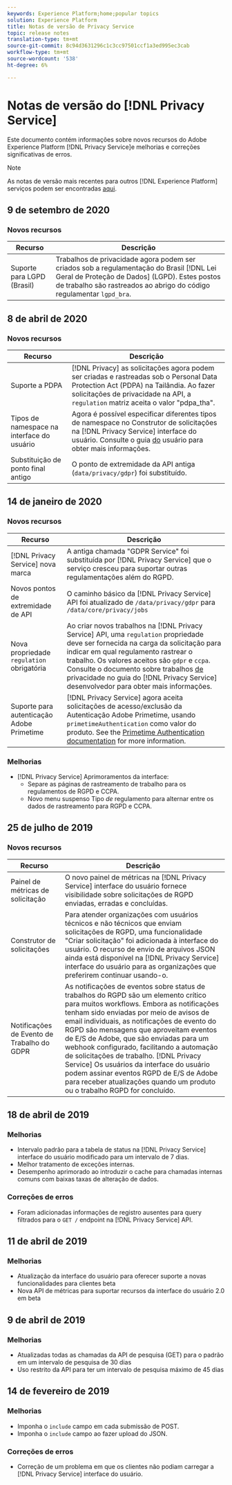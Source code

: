 ```yaml
---
keywords: Experience Platform;home;popular topics
solution: Experience Platform
title: Notas de versão de Privacy Service
topic: release notes
translation-type: tm+mt
source-git-commit: 8c94d3631296c1c3cc97501ccf1a3ed995ec3cab
workflow-type: tm+mt
source-wordcount: '538'
ht-degree: 6%

---
```



# Notas de versão do [!DNL Privacy Service]

Este documento contém informações sobre novos recursos do Adobe Experience Platform [!DNL Privacy Service]e melhorias e correções significativas de erros.

>[!NOTE]
>
>As notas de versão mais recentes para outros [!DNL Experience Platform] serviços podem ser encontradas [aqui](../release-notes/latest/latest.md).

## 9 de setembro de 2020

### Novos recursos

| Recurso | Descrição |
| --- | --- |
| Suporte para LGPD (Brasil) | Trabalhos de privacidade agora podem ser criados sob a regulamentação do Brasil [!DNL Lei Geral de Proteção de Dados] (LGPD). Estes postos de trabalho são rastreados ao abrigo do código regulamentar `lgpd_bra`. |

## 8 de abril de 2020

### Novos recursos

| Recurso | Descrição |
| --- | --- |
| Suporte a PDPA | [!DNL Privacy] as solicitações agora podem ser criadas e rastreadas sob o Personal Data Protection Act (PDPA) na Tailândia. Ao fazer solicitações de privacidade na API, a `regulation` matriz aceita o valor &quot;pdpa_tha&quot;. |
| Tipos de namespace na interface do usuário | Agora é possível especificar diferentes tipos de namespace no Construtor de solicitações na [!DNL Privacy Service] interface do usuário. Consulte o guia [do](ui/user-guide.md) usuário para obter mais informações. |
| Substituição de ponto final antigo | O ponto de extremidade da API antiga (`data/privacy/gdpr`) foi substituído. |

## 14 de janeiro de 2020

### Novos recursos

| Recurso | Descrição |
| --- | --- |
| [!DNL Privacy Service] nova marca | A antiga chamada &quot;GDPR Service&quot; foi substituída por [!DNL Privacy Service] que o serviço cresceu para suportar outras regulamentações além do RGPD. |
| Novos pontos de extremidade de API | O caminho básico da [!DNL Privacy Service] API foi atualizado de `/data/privacy/gdpr` para `/data/core/privacy/jobs` |
| Nova propriedade `regulation` obrigatória | Ao criar novos trabalhos na [!DNL Privacy Service] API, uma `regulation` propriedade deve ser fornecida na carga da solicitação para indicar em qual regulamento rastrear o trabalho. Os valores aceitos são `gdpr` e `ccpa`. Consulte o documento sobre trabalhos [de](api/privacy-jobs.md) privacidade no guia do [!DNL Privacy Service] desenvolvedor para obter mais informações. |
| Suporte para autenticação Adobe Primetime | [!DNL Privacy Service] agora aceita solicitações de acesso/exclusão da Autenticação Adobe Primetime, usando `primetimeAuthentication` como valor do produto. See the [Primetime Authentication documentation](http://tve.helpdocsonline.com/how-to-make-a-privacy-request) for more information. |

### Melhorias

* [!DNL Privacy Service] Aprimoramentos da interface:
   * Separe as páginas de rastreamento de trabalho para os regulamentos de RGPD e CCPA.
   * Novo menu suspenso Tipo *de* regulamento para alternar entre os dados de rastreamento para RGPD e CCPA.

## 25 de julho de 2019

### Novos recursos

| Recurso | Descrição |
| --- | --- |
| Painel de métricas de solicitação | O novo painel de métricas na [!DNL Privacy Service] interface do usuário fornece visibilidade sobre solicitações de RGPD enviadas, erradas e concluídas. |
| Construtor de solicitações | Para atender organizações com usuários técnicos e não técnicos que enviam solicitações de RGPD, uma funcionalidade &quot;Criar solicitação&quot; foi adicionada à interface do usuário. O recurso de envio de arquivos JSON ainda está disponível na [!DNL Privacy Service] interface do usuário para as organizações que preferirem continuar usando-o. |
| Notificações de Evento de Trabalho do GDPR | As notificações de eventos sobre status de trabalhos do RGPD são um elemento crítico para muitos workflows. Embora as notificações tenham sido enviadas por meio de avisos de email individuais, as notificações de evento do RGPD são mensagens que aproveitam eventos de E/S de Adobe, que são enviadas para um webhook configurado, facilitando a automação de solicitações de trabalho. [!DNL Privacy Service] Os usuários da interface do usuário podem assinar eventos RGPD de E/S de Adobe para receber atualizações quando um produto ou o trabalho RGPD for concluído. |

## 18 de abril de 2019

### Melhorias

* Intervalo padrão para a tabela de status na [!DNL Privacy Service] interface do usuário modificado para um intervalo de 7 dias.
* Melhor tratamento de exceções internas.
* Desempenho aprimorado ao introduzir o cache para chamadas internas comuns com baixas taxas de alteração de dados.

### Correções de erros

* Foram adicionadas informações de registro ausentes para query filtrados para o `GET /` endpoint na [!DNL Privacy Service] API.

## 11 de abril de 2019

### Melhorias

* Atualização da interface do usuário para oferecer suporte a novas funcionalidades para clientes beta
* Nova API de métricas para suportar recursos da interface do usuário 2.0 em beta

## 9 de abril de 2019

### Melhorias

* Atualizadas todas as chamadas da API de pesquisa (GET) para o padrão em um intervalo de pesquisa de 30 dias
* Uso restrito da API para ter um intervalo de pesquisa máximo de 45 dias

## 14 de fevereiro de 2019

### Melhorias

* Imponha o `include` campo em cada submissão de POST.
* Imponha o `include` campo ao fazer upload do JSON.

### Correções de erros

* Correção de um problema em que os clientes não podiam carregar a [!DNL Privacy Service] interface do usuário.